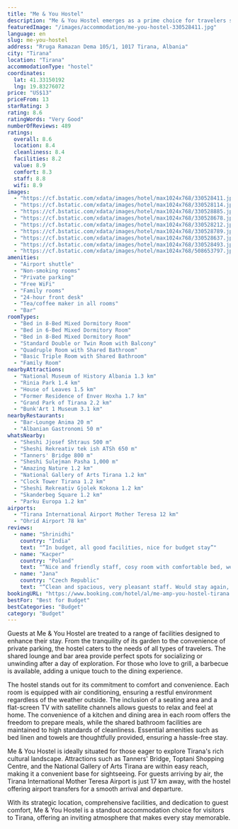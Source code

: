 ```yaml
---
title: "Me & You Hostel"
description: "Me & You Hostel emerges as a prime choice for travelers seeking a blend of comfort and convenience in the heart of Tirana."
featuredImage: "/images/accommodation/me-you-hostel-330528411.jpg"
language: en
slug: me-you-hostel
address: "Rruga Ramazan Dema 105/1, 1017 Tirana, Albania"
city: "Tirana"
location: "Tirana"
accommodationType: "hostel"
coordinates:
  lat: 41.33150192
  lng: 19.83276072
price: "US$13"
priceFrom: 13
starRating: 3
rating: 8.6
ratingWords: "Very Good"
numberOfReviews: 489
ratings:
  overall: 8.6
  location: 8.4
  cleanliness: 8.4
  facilities: 8.2
  value: 8.9
  comfort: 8.3
  staff: 8.8
  wifi: 8.9
images:
  - "https://cf.bstatic.com/xdata/images/hotel/max1024x768/330528411.jpg?k=951b275db08c58143ea2157e954db1e961763ac09fffbd05f205e19ca9515a2d&o=&hp=1"
  - "https://cf.bstatic.com/xdata/images/hotel/max1024x768/330528114.jpg?k=06536310da0bd621ccc0305f1e56420c708ac5b8f7608dce703976076c681a6f&o=&hp=1"
  - "https://cf.bstatic.com/xdata/images/hotel/max1024x768/330528885.jpg?k=81507a18b4e3cf7b1f70664fea6b1350f02669eadbed83fdbb1df010a215e9ea&o=&hp=1"
  - "https://cf.bstatic.com/xdata/images/hotel/max1024x768/330528678.jpg?k=8db3c8b4dbe4bdd1cddf934fd9e66385bc197c9ad47e71b783bdda12a25be3a2&o=&hp=1"
  - "https://cf.bstatic.com/xdata/images/hotel/max1024x768/330528212.jpg?k=25f0f5075861bf29b904839fa788e75be7c728c85579367b81bc0a564b7f3f03&o=&hp=1"
  - "https://cf.bstatic.com/xdata/images/hotel/max1024x768/330528789.jpg?k=e5b434f39656d715a2297b6502d457a415bcfce4251ed568e1d7d612e05a5e21&o=&hp=1"
  - "https://cf.bstatic.com/xdata/images/hotel/max1024x768/330528637.jpg?k=287e961f0a332f974744352ca8eea7530c9d95fdd8b514cbaeb704bb3dcd8e9f&o=&hp=1"
  - "https://cf.bstatic.com/xdata/images/hotel/max1024x768/330528493.jpg?k=de6cac24c47364bb7d957266d0d82e6e8dd24390d367450cfba74d7364de5932&o=&hp=1"
  - "https://cf.bstatic.com/xdata/images/hotel/max1024x768/508653797.jpg?k=865581dfd501d604ab79b1c9e0569c5282d6f9bf3f8f37cfe98f0a88ac25111a&o=&hp=1"
amenities:
  - "Airport shuttle"
  - "Non-smoking rooms"
  - "Private parking"
  - "Free WiFi"
  - "Family rooms"
  - "24-hour front desk"
  - "Tea/coffee maker in all rooms"
  - "Bar"
roomTypes:
  - "Bed in 8-Bed Mixed Dormitory Room"
  - "Bed in 6-Bed Mixed Dormitory Room"
  - "Bed in 8-Bed Mixed Dormitory Room"
  - "Standard Double or Twin Room with Balcony"
  - "Quadruple Room with Shared Bathroom"
  - "Basic Triple Room with Shared Bathroom"
  - "Family Room"
nearbyAttractions:
  - "National Museum of History Albania 1.3 km"
  - "Rinia Park 1.4 km"
  - "House of Leaves 1.5 km"
  - "Former Residence of Enver Hoxha 1.7 km"
  - "Grand Park of Tirana 2.2 km"
  - "Bunk'Art 1 Museum 3.1 km"
nearbyRestaurants:
  - "Bar-Lounge Anima 20 m"
  - "Albanian Gastronomi 50 m"
whatsNearby:
  - "Sheshi Jjosef Shtraus 500 m"
  - "Sheshi Rekreativ tek ish ATSh 650 m"
  - "Tanners' Bridge 800 m"
  - "Sheshi Sulejman Pasha 1,000 m"
  - "Amazing Nature 1.2 km"
  - "National Gallery of Arts Tirana 1.2 km"
  - "Clock Tower Tirana 1.2 km"
  - "Sheshi Rekreativ Gjolek Kokona 1.2 km"
  - "Skanderbeg Square 1.2 km"
  - "Parku Europa 1.2 km"
airports:
  - "Tirana International Airport Mother Teresa 12 km"
  - "Ohrid Airport 78 km"
reviews:
  - name: "Shrinidhi"
    country: "India"
    text: "“In budget, all good facilities, nice for budget stay”"
  - name: "Kacper"
    country: "Poland"
    text: "“Nice and friendly staff, cosy room with comfortable bed, well-equipped kitchen, very nice location not so far to the city centre and close to many restaurants, shops and also to the bus stops.”"
  - name: "Jana"
    country: "Czech Republic"
    text: "“Clean and spacious, very pleasant staff. Would stay again, thank you.”"
bookingURL: "https://www.booking.com/hotel/al/me-amp-you-hostel-tirana.en-gb.html?aid=8035640"
bestFor: "Best for Budget"
bestCategories: "Budget"
category: "Budget"
---
```


Guests at Me & You Hostel are treated to a range of facilities designed to enhance their stay. From the tranquility of its garden to the convenience of private parking, the hostel caters to the needs of all types of travelers. The shared lounge and bar area provide perfect spots for socializing or unwinding after a day of exploration. For those who love to grill, a barbecue is available, adding a unique touch to the dining experience.

The hostel stands out for its commitment to comfort and convenience. Each room is equipped with air conditioning, ensuring a restful environment regardless of the weather outside. The inclusion of a seating area and a flat-screen TV with satellite channels allows guests to relax and feel at home. The convenience of a kitchen and dining area in each room offers the freedom to prepare meals, while the shared bathroom facilities are maintained to high standards of cleanliness. Essential amenities such as bed linen and towels are thoughtfully provided, ensuring a hassle-free stay.

Me & You Hostel is ideally situated for those eager to explore Tirana's rich cultural landscape. Attractions such as Tanners' Bridge, Toptani Shopping Centre, and the National Gallery of Arts Tirana are within easy reach, making it a convenient base for sightseeing. For guests arriving by air, the Tirana International Mother Teresa Airport is just 17 km away, with the hostel offering airport transfers for a smooth arrival and departure.

With its strategic location, comprehensive facilities, and dedication to guest comfort, Me & You Hostel is a standout accommodation choice for visitors to Tirana, offering an inviting atmosphere that makes every stay memorable.